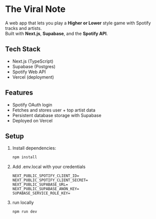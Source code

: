 # The Viral Note

A web app that lets you play a **Higher or Lower** style game with Spotify tracks and artists.  
Built with **Next.js**, **Supabase**, and the **Spotify API**.

## Tech Stack
- Next.js (TypeScript)
- Supabase (Postgres)
- Spotify Web API
- Vercel (deployment)

## Features
- Spotify OAuth login
- Fetches and stores user + top artist data
- Persistent database storage with Supabase
- Deployed on Vercel

## Setup
1. Install dependencies:
   ```bash
   npm install
   ```
2. Add .env.local with your credentials
   ```
   NEXT_PUBLIC_SPOTIFY_CLIENT_ID=
   NEXT_PUBLIC_SPOTIFY_CLIENT_SECRET=
   NEXT_PUBLIC_SUPABASE_URL=
   NEXT_PUBLIC_SUPABASE_ANON_KEY=
   SUPABASE_SERVICE_ROLE_KEY=
   ```
3. run locally
   ```
   npm run dev
   ```
   
